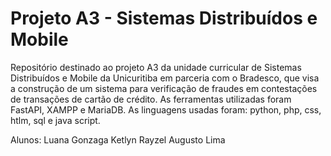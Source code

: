 # Projeto A3 - Sistemas Distribuídos e Mobile
Repositório destinado ao projeto A3 da unidade curricular de Sistemas Distribuídos e Mobile da Unicuritiba em parceria com o Bradesco, que visa a construção de um sistema para verificação de fraudes em contestações de transações de cartão de crédito.
As ferramentas utilizadas foram FastAPI, XAMPP e MariaDB.
As linguagens usadas foram: python, php, css, htlm, sql e java script.

Alunos:
Luana Gonzaga 
Ketlyn Rayzel
Augusto Lima
